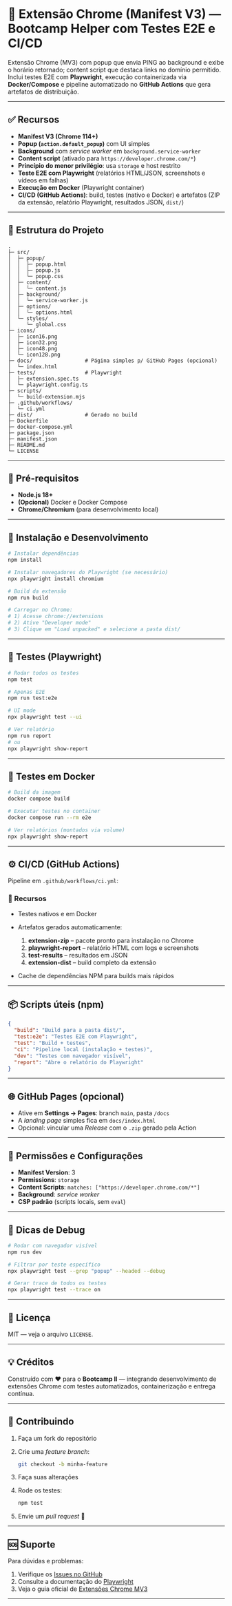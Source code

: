 # 🐳 Extensão Chrome (Manifest V3) — Bootcamp Helper com Testes E2E e CI/CD

Extensão Chrome (MV3) com popup que envia PING ao background e exibe o horário retornado; content script que destaca links no domínio permitido.
Inclui testes E2E com **Playwright**, execução containerizada via **Docker/Compose** e pipeline automatizado no **GitHub Actions** que gera artefatos de distribuição.

---

## ✅ Recursos

* **Manifest V3 (Chrome 114+)**
* **Popup (`action.default_popup`)** com UI simples
* **Background** com *service worker* em `background.service-worker`
* **Content script** (ativado para `https://developer.chrome.com/*`)
* **Princípio do menor privilégio**: usa `storage` e host restrito
* **Teste E2E com Playwright** (relatórios HTML/JSON, screenshots e vídeos em falhas)
* **Execução em Docker** (Playwright container)
* **CI/CD (GitHub Actions)**: build, testes (nativo e Docker) e artefatos (ZIP da extensão, relatório Playwright, resultados JSON, `dist/`)

---

## 📁 Estrutura do Projeto

```
.
├─ src/
│  ├─ popup/
│  │  ├─ popup.html
│  │  ├─ popup.js
│  │  └─ popup.css
│  ├─ content/
│  │  └─ content.js
│  ├─ background/
│  │  └─ service-worker.js
│  ├─ options/
│  │  └─ options.html
│  └─ styles/
│     └─ global.css
├─ icons/
│  ├─ icon16.png
│  ├─ icon32.png
│  ├─ icon48.png
│  └─ icon128.png
├─ docs/                 # Página simples p/ GitHub Pages (opcional)
│  └─ index.html
├─ tests/                # Playwright
│  ├─ extension.spec.ts
│  └─ playwright.config.ts
├─ scripts/
│  └─ build-extension.mjs
├─ .github/workflows/
│  └─ ci.yml
├─ dist/                 # Gerado no build
├─ Dockerfile
├─ docker-compose.yml
├─ package.json
├─ manifest.json
├─ README.md
└─ LICENSE
```

---

## 🚀 Pré-requisitos

* **Node.js 18+**
* **(Opcional)** Docker e Docker Compose
* **Chrome/Chromium** (para desenvolvimento local)

---

## 🧩 Instalação e Desenvolvimento

```bash
# Instalar dependências
npm install

# Instalar navegadores do Playwright (se necessário)
npx playwright install chromium

# Build da extensão
npm run build

# Carregar no Chrome:
# 1) Acesse chrome://extensions
# 2) Ative "Developer mode"
# 3) Clique em "Load unpacked" e selecione a pasta dist/
```

---

## 🧪 Testes (Playwright)

```bash
# Rodar todos os testes
npm test

# Apenas E2E
npm run test:e2e

# UI mode
npx playwright test --ui

# Ver relatório
npm run report
# ou
npx playwright show-report
```

---

## 🐳 Testes em Docker

```bash
# Build da imagem
docker compose build

# Executar testes no container
docker compose run --rm e2e

# Ver relatórios (montados via volume)
npx playwright show-report
```

---

## ⚙️ CI/CD (GitHub Actions)

Pipeline em `.github/workflows/ci.yml`:

### 🔄 Recursos

* Testes nativos e em Docker
* Artefatos gerados automaticamente:

  1. **extension-zip** – pacote pronto para instalação no Chrome
  2. **playwright-report** – relatório HTML com logs e screenshots
  3. **test-results** – resultados em JSON
  4. **extension-dist** – build completo da extensão
* Cache de dependências NPM para builds mais rápidos

---

## 📦 Scripts úteis (npm)

```json
{
  "build": "Build para a pasta dist/",
  "test:e2e": "Testes E2E com Playwright",
  "test": "Build + testes",
  "ci": "Pipeline local (instalação + testes)",
  "dev": "Testes com navegador visível",
  "report": "Abre o relatório do Playwright"
}
```

---

## 🌐 GitHub Pages (opcional)

* Ative em **Settings → Pages**: branch `main`, pasta `/docs`
* A *landing page* simples fica em `docs/index.html`
* Opcional: vincular uma *Release* com o `.zip` gerado pela Action

---

## 🔐 Permissões e Configurações

* **Manifest Version**: 3
* **Permissions**: `storage`
* **Content Scripts**: `matches: ["https://developer.chrome.com/*"]`
* **Background**: *service worker*
* **CSP padrão** (scripts locais, sem `eval`)

---

## 🧰 Dicas de Debug

```bash
# Rodar com navegador visível
npm run dev

# Filtrar por teste específico
npx playwright test --grep "popup" --headed --debug

# Gerar trace de todos os testes
npx playwright test --trace on
```

---

## 📄 Licença

MIT — veja o arquivo `LICENSE`.

---

## 💡 Créditos

Construído com ❤️ para o **Bootcamp II** — integrando desenvolvimento de extensões Chrome com testes automatizados, containerização e entrega contínua.

---

## 🧭 Contribuindo

1. Faça um fork do repositório
2. Crie uma *feature branch*:

   ```bash
   git checkout -b minha-feature
   ```
3. Faça suas alterações
4. Rode os testes:

   ```bash
   npm test
   ```
5. Envie um *pull request* 🚀

---

## 🆘 Suporte

Para dúvidas e problemas:

1. Verifique os [Issues no GitHub](../../issues)
2. Consulte a documentação do [Playwright](https://playwright.dev/)
3. Veja o guia oficial de [Extensões Chrome MV3](https://developer.chrome.com/docs/extensions/)

---
```
